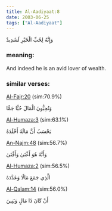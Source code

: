 ```yaml
---
title: Al-Aadiyaat:8
date: 2003-06-25
tags: ["Al-Aadiyaat"]
---
```

وَإِنَّهُ لِحُبِّ الْخَيْرِ لَشَدِيدٌ
### meaning: 
And indeed he is an avid lover of wealth.
### similar verses: 

[Al-Fajr:20](/89/20) (sim:70.9%)

وَتُحِبُّونَ الْمَالَ حُبًّا جَمًّا

[Al-Humaza:3](/104/3) (sim:63.1%)

يَحْسَبُ أَنَّ مَالَهُ أَخْلَدَهُ

[An-Najm:48](/53/48) (sim:56.7%)

وَأَنَّهُ هُوَ أَغْنَىٰ وَأَقْنَىٰ

[Al-Humaza:2](/104/2) (sim:56.5%)

الَّذِي جَمَعَ مَالًا وَعَدَّدَهُ

[Al-Qalam:14](/68/14) (sim:56.0%)

أَنْ كَانَ ذَا مَالٍ وَبَنِينَ
